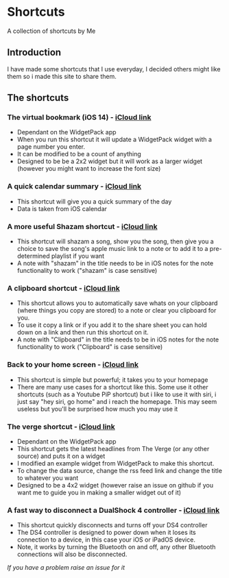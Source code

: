 # Shortcuts
A collection of shortcuts by Me

## Introduction

I have made some shortcuts that I use everyday, I decided others might like them so i made this site to share them.

## The shortcuts

### The virtual bookmark (iOS 14) - [iCloud link](https://www.icloud.com/shortcuts/b327232d25d14d5d8f95581882703aaa)
- Dependant on the WidgetPack app
- When you run this shortcut it will update a WidgetPack widget with a page number you enter.
- It can be modified to be a count of anything
- Designed to be be a 2x2 widget but it will work as a larger widget (however you might want to increase the font size)

### A quick calendar summary - [iCloud link](https://www.icloud.com/shortcuts/105d0882ef4247a7abeadb30adc247f4)
- This shortcut will give you a quick summary of the day
- Data is taken from iOS calendar

### A more useful Shazam shortcut - [iCloud link](https://www.icloud.com/shortcuts/41944d3cbe3f4e108caf4763c3d300c7)
- This shortcut will shazam a song, show you the song, then give you a choice to save the song's apple music link to a note or to add it to a pre-determined playlist if you want
- A note with "shazam" in the title needs to be in iOS notes for the note functionality to work ("shazam" is case sensitive)

### A clipboard shortcut - [iCloud link](https://www.icloud.com/shortcuts/e5e3c749dc114edfb5fe159b05852c65)
- This shortcut allows you to automatically save whats on your clipboard (where things you copy are stored) to a note or clear you clipboard for you.
- To use it copy a link or if you add it to the share sheet you can hold down on a link and then run this shortcut on it.
- A note with "Clipboard" in the title needs to be in iOS notes for the note functionality to work ("Clipboard" is case sensitive)

### Back to your home screen - [iCloud link](https://www.icloud.com/shortcuts/c81a17fa850a4cee8fde7e96beadff3a)
- This shortcut is simple but powerful; it takes you to your homepage
- There are many use cases for a shortcut like this. Some use it other shortcuts (such as a Youtube PiP shortcut) but i like to use it with siri, i just say "hey siri, go home" and i reach the homepage. This may seem useless but you'll be surprised how much you may use it

### The verge shortcut - [iCloud link](https://www.icloud.com/shortcuts/0e9e950a430343bea717aeb38dd3bef3)
- Dependant on the WidgetPack app
- This shortcut gets the latest headlines from The Verge (or any other source) and puts it on a widget
- I modified an example widget from WidgetPack to make this shortcut.
- To change the data source, change the rss feed link and change the title to whatever you want
- Designed to be a 4x2 widget (however raise an issue on github if you want me to guide you in making a smaller widget out of it)

### A fast way to disconnect a DualShock 4 controller - [iCloud link](https://www.icloud.com/shortcuts/276c4d7ac4614a02b42a693d35addfd5)
- This shortcut quickly disconnects and turns off your DS4 controller
- The DS4 controller is designed to power down when it loses its connection to a device, in this case your iOS or iPadOS device.
- Note, it works by turning the Bluetooth on and off, any other Bluetooth connections will also be disconnected.

*If you have a problem raise an issue for it*
